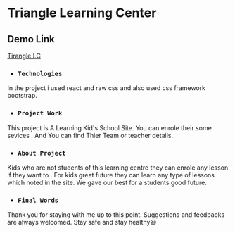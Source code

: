 # Triangle Learning Center

## Demo Link
[Tirangle LC](https://trusting-dubinsky-16e05c.netlify.app/)


* ### `Technologies`

In the project i used react and raw css and also used css framework bootstrap.

* ### `Project Work`

This project is  A Learning Kid's School Site. You can enrole their some sevices . And You can find Thier Team or teacher details.

* ### `About Project `

Kids who are not students of this learning centre they can enrole any lesson if they want to .
For kids great future they can learn any type of lessons which noted in the site. We gave our best for a students good future.

 * ### `Final Words`

Thank you for staying with me up to this point. Suggestions and feedbacks are always welcomed. Stay safe and stay healthy😃